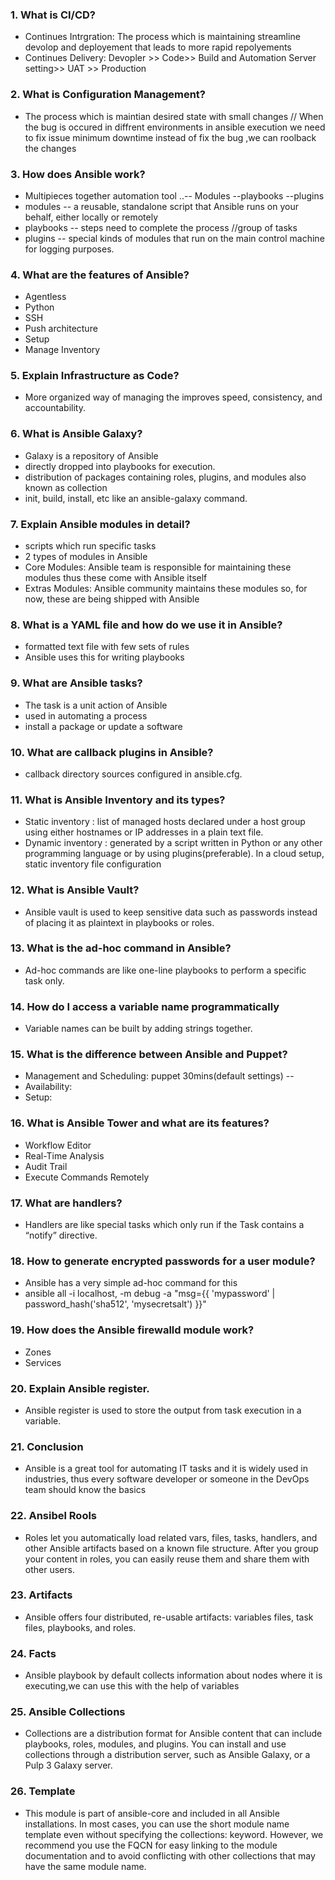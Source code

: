### 1. What is CI/CD?
  - Continues Intrgration: The process which is maintaining streamline devolop and deployement that leads to more rapid repolyements
  - Continues Delivery: Devopler >> Code>> Build and Automation Server setting>> UAT >> Production
### 2. What is Configuration Management?
  - The process which is maintian desired state with small changes // When the bug is occured in diffrent environments in ansible execution we need to fix issue minimum downtime instead of fix the bug ,we can roolback the changes 
### 3. How does Ansible work?
  - Multipieces together automation tool ..-- Modules --playbooks --plugins
  - modules -- a reusable, standalone script that Ansible runs on your behalf, either locally or remotely
  - playbooks -- steps need to complete the process //group of tasks
  - plugins -- special kinds of modules that run on the main control machine for logging purposes. 
### 4. What are the features of Ansible?
  - Agentless
  - Python 
  - SSH 
  - Push architecture
  - Setup 
  - Manage Inventory
### 5. Explain Infrastructure as Code?
  -  More organized way of managing the improves speed, consistency, and accountability.

### 6. What is Ansible Galaxy?
  - Galaxy is a repository of Ansible
  - directly dropped into playbooks for execution.
  - distribution of packages containing roles, plugins, and modules also known as collection
  - init, build, install, etc like an ansible-galaxy command.
 
### 7. Explain Ansible modules in detail?
  -  scripts which run specific tasks
  -  2 types of modules in Ansible
  - Core Modules: Ansible team is responsible for maintaining these modules thus these come with Ansible itself
  - Extras Modules: Ansible community maintains these modules so, for now, these are being shipped with Ansible
### 8. What is a YAML file and how do we use it in Ansible?
  - formatted text file with few sets of rules
  - Ansible uses this for writing playbooks
### 9. What are Ansible tasks?
  - The task is a unit action of Ansible
  - used in automating a process
  - install a package or update a software
### 10. What are callback plugins in Ansible?
  -  callback directory sources configured in ansible.cfg.
### 11. What is Ansible Inventory and its types?
  - Static inventory :  list of managed hosts declared under a host group using either hostnames or IP addresses in a plain text file. 
  - Dynamic inventory :  generated by a script written in Python or any other programming language or by using plugins(preferable). In a cloud setup, static inventory file configuration 
### 12. What is Ansible Vault?
  - Ansible vault is used to keep sensitive data such as passwords instead of placing it as plaintext in playbooks or roles.
### 13. What is the ad-hoc command in Ansible?
  - Ad-hoc commands are like one-line playbooks to perform a specific task only.
### 14. How do I access a variable name programmatically
  - Variable names can be built by adding strings together.
### 15. What is the difference between Ansible and Puppet?
  - Management and Scheduling: puppet 30mins(default settings) --
  - Availability:
  - Setup: 
### 16. What is Ansible Tower and what are its features?
  - Workflow Editor 
  - Real-Time Analysis 
  - Audit Trail 
  - Execute Commands Remotely 
### 17. What are handlers?
  - Handlers are like special tasks which only run if the Task contains a “notify” directive. 
### 18. How to generate encrypted passwords for a user module?
  - Ansible has a very simple ad-hoc command for this
  - ansible all -i localhost, -m debug -a "msg={{ 'mypassword' | password_hash('sha512', 'mysecretsalt') }}"
### 19. How does the Ansible firewalld module work?
  - Zones
  - Services 
### 20. Explain Ansible register.
  - Ansible register is used to store the output from task execution in a variable. 
### 21. Conclusion
  - Ansible is a great tool for automating IT tasks and it is widely used in industries, thus every software developer or someone in the DevOps team should know the basics
### 22. Ansibel Rools
  - Roles let you automatically load related vars, files, tasks, handlers, and other Ansible artifacts based on a known file structure. After you group your content in roles, you can easily reuse them and share them with other users.
### 23. Artifacts
  - Ansible offers four distributed, re-usable artifacts: variables files, task files, playbooks, and roles.
### 24. Facts
  - Ansible playbook by default collects information about nodes where it is executing,we can use this with the help of variables 
### 25. Ansible Collections
  - Collections are a distribution format for Ansible content that can include playbooks, roles, modules, and plugins. You can install and use collections through a distribution server, such as Ansible Galaxy, or a Pulp 3 Galaxy server.
### 26. Template
  - This module is part of ansible-core and included in all Ansible installations. In most cases, you can use the short module name template even without specifying the collections: keyword. However, we recommend you use the FQCN for easy linking to the module documentation and to avoid conflicting with other collections that may have the same module name. 